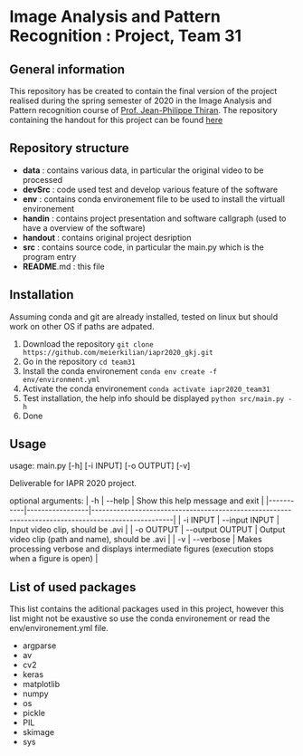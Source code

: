 # Image Analysis and Pattern Recognition : Project, Team 31

## General information
This repository has be created to contain the final version of the project realised during the spring semester of 2020 in the Image Analysis and Pattern recognition course of [Prof. Jean-Philippe Thiran][jpt]. The repository containing the handout for this project can be found [here][handout]

[jpt]: https://people.epfl.ch/115534
[handout]: https://github.com/LTS5/iapr-2020

## Repository structure
* **data** : contains various data, in particular the original video to be processed
* **devSrc** : code used test and develop various feature of the software
* **env** : contains conda environement file to be used to install the virtuall environement
* **handin** : contains project presentation and software callgraph (used to have a overview of the software)
* **handout** : contains original project desription
* **src** : contains source code, in particular the main.py which is the program entry
* **README**.md : this file

## Installation
Assuming conda and git are already installed, tested on linux but should work on other OS if paths are adpated.

1. Download the repository
	`git clone https://github.com/meierkilian/iapr2020_gkj.git`
2. Go in the repository
	`cd team31`
3. Install the conda environement
	`conda env create -f env/environment.yml`
4. Activate the conda environement 
	`conda activate iapr2020_team31`
5. Test installation, the help info should be displayed
	`python src/main.py -h`
6. Done


## Usage
usage: main.py \[-h\] \[-i INPUT\] \[-o OUTPUT\] \[-v\]

Deliverable for IAPR 2020 project.

optional arguments:
| -h        | --help          | Show this help message and exit                                                                    |
|-----------|-----------------|----------------------------------------------------------------------------------------------------|
| -i INPUT  | --input INPUT   | Input video clip, should be .avi                                                                   |
| -o OUTPUT | --output OUTPUT | Output video clip (path and name), should be .avi                                                  |
| -v        | --verbose       | Makes processing verbose and displays intermediate figures (execution stops when a figure is open) |
## List of used packages
This list contains the aditional packages used in this project, however this list might not be exaustive so use the conda environement or read the env/environement.yml file.

* argparse
* av
* cv2
* keras
* matplotlib
* numpy
* os
* pickle
* PIL
* skimage
* sys
